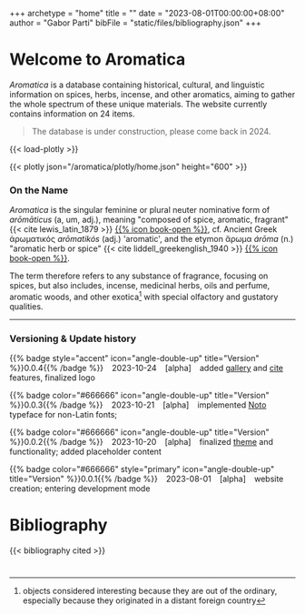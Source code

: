 +++
archetype = "home"
title = ""
date = "2023-08-01T00:00:00+08:00"
author = "Gabor Parti"
bibFile = "static/files/bibliography.json"
+++

# Welcome to Aromatica

*Aromatica* is a database containing historical, cultural, and linguistic information on spices, herbs, incense, and other aromatics, aiming to gather the whole spectrum of these unique materials. The website currently contains information on 24 items.

>The database is under construction, please come back in 2024.


{{< load-plotly >}}

{{< plotly json="/aromatica/plotly/home.json" height="600" >}}

<!-- ### Background -->

### On the Name

*Aromatica* is the singular feminine or plural neuter nominative form of *arōmāticus* (a, um, adj.), meaning "composed of spice, aromatic, fragrant" {{< cite lewis_latin_1879 >}} [{{% icon book-open %}}](https://www.perseus.tufts.edu/hopper/text?doc=Perseus:text:1999.04.0059:entry=aromaticus), cf. Ancient Greek ἀρωματικός *arōmatikós* (adj.) 'aromatic', and the etymon ἄρωμα *árōma* (n.) "aromatic herb or spice" {{< cite liddell_greekenglish_1940 >}} [{{% icon book-open %}}](https://www.perseus.tufts.edu/hopper/text?doc=Perseus%3Atext%3A1999.04.0057%3Aentry%3Da%29%2Frwma1). 

<!-- α -->

The term therefore refers to any substance of fragrance, focusing on spices, but also includes, incense, medicinal herbs, oils and perfume, aromatic woods, and other exotica[^1] with special olfactory and gustatory qualities. 

[^1]: objects considered interesting because they are out of the ordinary, especially because they originated in a distant foreign country

<!-- Definition -->
<!-- 
### Credits

#### Data

[Plants of the World Online (POWO)](https://powo.science.kew.org/)

World Checklist of Vascular Plants (WCVP)

TDWG

#### Logo

The logo of Aromatica depicts the [Borobodur ship](https://en.wikipedia.org/wiki/Borobudur_ship), an 8th to 9th-century wooden double outrigger Javanese ship carved on the wall of the ꦧꦫꦧꦸꦝꦸꦂ Borobodur temple. The ship is depicted as a symbol of the maritime trade routes of the Indian Ocean, which connected the ancient world and allowed the spread of spices and other aromatics.

#### Fonts

This website uses the [Noto](https://www.youtube.com/watch?v=16_NYHUZ1kM) Sans font commissioned by Google. Privacy: The website hosts these fonts locally, and does not send or receive requests to Google's servers. -->

***

### Versioning \& Update history

{{% badge style="accent" icon="angle-double-up" title="Version" %}}0.0.4{{% /badge %}} &ensp; 2023-10-24 &ensp; [alpha] &ensp; added [gallery](https://github.com/liwenyip/hugo-easy-gallery) and [cite](https://github.com/loup-brun/hugo-cite) features, finalized logo

{{% badge color="#666666" icon="angle-double-up" title="Version" %}}0.0.3{{% /badge %}} &ensp; 2023-10-21 &ensp; [alpha] &ensp; implemented [Noto](https://www.monotype.com/resources/case-studies/more-than-800-languages-in-a-single-typeface-creating-noto-for-google) typeface for non-Latin fonts; 

{{% badge color="#666666" icon="angle-double-up" title="Version" %}}0.0.2{{% /badge %}} &ensp; 2023-10-20 &ensp; [alpha] &ensp; finalized [theme](https://mcshelby.github.io/hugo-theme-relearn/index.html) and functionality; added placeholder content

{{% badge color="#666666" style="primary" icon="angle-double-up" title="Version" %}}0.0.1{{% /badge %}} &ensp; 2023-08-01 &ensp; [alpha] &ensp; website creation; entering development mode







<!-- {{% badge style="accent" title="Version" %}}0.1.0{{% /badge %}} &ensp;(2024-06-01) &ensp; [beta] initial development release -->




# Bibliography

{{< bibliography cited >}}

#
<!-- Other name ideas:

Philologia Aromatica
Philologia Exotica
Arcana
Exotica
Aromarama (aroma + panorama)
Scental
PerfumeOdes
AromaTrove
PerfumeAntiquum (Latin: "Ancient Perfumes")
FragrantLegacy
AromaTales
AromaSaga
HistoricalScents
OdorumVentus (Latin: "Scented Winds")
FragranceHorizon
AromaCulturalis (Latin: "Cultural Aromas")
SpiceMystique
    HistoraAromata (Latin: "History of Aromas")
    HerbaeVetustas (Latin: "Ancient Herbs")
    AromataAntiqua (Latin: "Ancient Aromas")
    LinguaAromatum (Latin: "Language of Aromas")
    OdoribusVetustis (Latin: "Ancient Fragrances")
    SpiceRerum (Latin: "Spice of Things")
    HerbarumMemoria (Latin: "Memory of Herbs")
    AromatumRes (Latin: "Matters of Aromas")
    PhilologiaAromaton (Greek: "Philology of Aromas")
    ArchaiaAromata (Greek: "Ancient Aromas")
        SpiceSway
    AromaTrail
    HerbHist
    FragranceNet
    SilkSpices
    TradeScents
    SpiceVoyage
    AromaRoutes
    HerbLore
    ScentSaga
    SpiceTrek
    FragrantWeb
    TradeTales
    SpiceHub
    AromaArk
    IncenseInk
    SilkAroma
    HerbWeave
    ScentLine
    SpicePulse
        SpiceScribes
    FragrantTales
    TradeRoutesAroma
    SilkRoadSensations
    SpiceTrailNarratives
    PerfumedPassages
    HerbloreExpeditions
    IncenseChronicles
    AromaHistoria
    ScentedVoyages
    SpiceSagaNetworks
    FragranceCaravans
    PerfumedPast
    SpiceJourneyTales
    TradewindsAromas
    MysticFragranceRoutes
    AromaticaOdysseys
    SpiceStoryArc
    ScentedTradeTrek
    SpiceCaravanChronicles
 -->